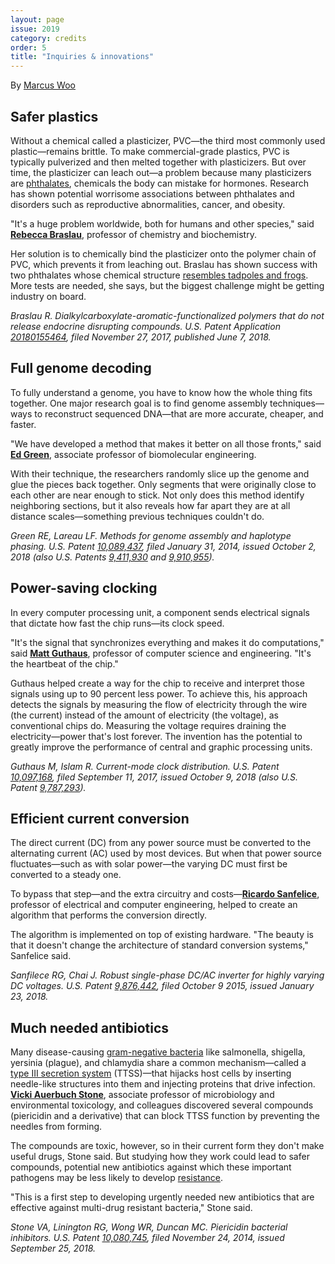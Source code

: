 ```yaml
---
layout: page
issue: 2019
category: credits
order: 5
title: "Inquiries & innovations"
---
```


By [Marcus Woo](https://about.me/marcus_woo)

## Safer plastics ##

Without a chemical called a plasticizer, PVC—the third most commonly used plastic—remains brittle. To make commercial-grade plastics, PVC is typically pulverized and then melted together with plasticizers. But over time, the plasticizer can leach out—a problem because many plasticizers are [phthalates](https://toxtown.nlm.nih.gov/chemicals-and-contaminants/phthalates), chemicals the body can mistake for hormones. Research has shown potential worrisome associations between phthalates and disorders such as reproductive abnormalities, cancer, and obesity.

"It's a huge problem worldwide, both for humans and other species," said [**Rebecca Braslau**](http://braslau.chemistry.ucsc.edu/professor-braslau.html), professor of chemistry and biochemistry.

Her solution is to chemically bind the plasticizer onto the polymer chain of PVC, which prevents it from leaching out. Braslau has shown success with two phthalates whose chemical structure [resembles tadpoles and frogs](https://onlinelibrary.wiley.com/toc/10990518/2018/56/21). More tests are needed, she says, but the biggest challenge might be getting industry on board.

*Braslau R. Dialkylcarboxylate-aromatic-functionalized polymers that do not release endocrine disrupting compounds. U.S. Patent Application [20180155464](https://www.freshpatents.com/-dt20180607ptan20180155464.php), filed November 27, 2017, published June 7, 2018.*

## Full genome decoding ##

To fully understand a genome, you have to know how the whole thing fits together. One major research goal is to find genome assembly techniques—ways to reconstruct sequenced DNA—that are more accurate, cheaper, and faster.

"We have developed a method that makes it better on all those fronts," said [**Ed Green**](https://www.soe.ucsc.edu/people/ed), associate professor of biomolecular engineering.

With their technique, the researchers randomly slice up the genome and glue the pieces back together. Only segments that were originally close to each other are near enough to stick. Not only does this method identify neighboring sections, but it also reveals how far apart they are at all distance scales—something previous techniques couldn't do.

*Green RE, Lareau LF. Methods for genome assembly and haplotype phasing. U.S. Patent [10,089,437](https://patents.google.com/patent/US10089437B2/en?oq=10%2c089%2c437), filed January 31, 2014, issued October 2, 2018 (also U.S. Patents [9,411,930](https://patents.google.com/patent/US9411930B2/en?oq=9%2c411%2c930) and [9,910,955](https://patents.google.com/patent/US9910955B2/en?oq=9%2c910%2c955)).*

## Power-saving clocking ##

In every computer processing unit, a component sends electrical signals that dictate how fast the chip runs—its clock speed.

"It's the signal that synchronizes everything and makes it do computations," said [**Matt Guthaus**](https://www.soe.ucsc.edu/people/mrg), professor of computer science and engineering. "It's the heartbeat of the chip."

Guthaus helped create a way for the chip to receive and interpret those signals using up to 90 percent less power. To achieve this, his approach detects the signals by measuring the flow of electricity through the wire (the current) instead of the amount of electricity (the voltage), as conventional chips do. Measuring the voltage requires draining the electricity—power that's lost forever. The invention has the potential to greatly improve the performance of central and graphic processing units.

*Guthaus M, Islam R. Current-mode clock distribution. U.S. Patent [10,097,168](https://patents.google.com/patent/US10097168B2/en?oq=10%2c097%2c168+), filed September 11, 2017, issued October 9, 2018 (also U.S. Patent [9,787,293](https://patents.google.com/patent/US9787293B2/en)).*

## Efficient current conversion ##

The direct current (DC) from any power source must be converted to the alternating current (AC) used by most devices. But when that power source fluctuates—such as with solar power—the varying DC must first be converted to a steady one.

To bypass that step—and the extra circuitry and costs—[**Ricardo Sanfelice**](https://www.soe.ucsc.edu/people/ricardo), professor of electrical and computer engineering, helped to create an algorithm that performs the conversion directly.

The algorithm is implemented on top of existing hardware. "The beauty is that it doesn't change the architecture of standard conversion systems," Sanfelice said.

*Sanfilece RG, Chai J. Robust single-phase DC/AC inverter for highly varying DC voltages. U.S. Patent [9,876,442](https://patents.google.com/patent/US9876442B2/en?oq=9%2c876%2c442+), filed October 9 2015, issued January 23, 2018.*

## Much needed antibiotics ##

Many disease-causing [gram-negative bacteria](https://en.wikipedia.org/wiki/Gram-negative_bacteria) like salmonella, shigella, yersinia (plague), and chlamydia share a common mechanism—called a [type III secretion system](https://en.wikipedia.org/wiki/Type_three_secretion_system) (TTSS)—that hijacks host cells by inserting needle-like structures into them and injecting proteins that drive infection. [**Vicki Auerbuch Stone**](https://www.metx.ucsc.edu/faculty/), associate professor of microbiology and environmental toxicology, and colleagues discovered several compounds (piericidin and a derivative) that can block TTSS function by preventing the needles from forming.

The compounds are toxic, however, so in their current form they don't make useful drugs, Stone said. But studying how they work could lead to safer compounds, potential new antibiotics against which these important pathogens may be less likely to develop [resistance](https://www.niaid.nih.gov/research/gram-negative-bacteria).

"This is a first step to developing urgently needed new antibiotics that are effective against multi-drug resistant bacteria," Stone said.

*Stone VA, Linington RG, Wong WR, Duncan MC. Piericidin bacterial inhibitors. U.S. Patent [10,080,745](https://patents.google.com/patent/US10080745B2/en?oq=10%2c080%2c745), filed November 24, 2014, issued September 25, 2018.*
